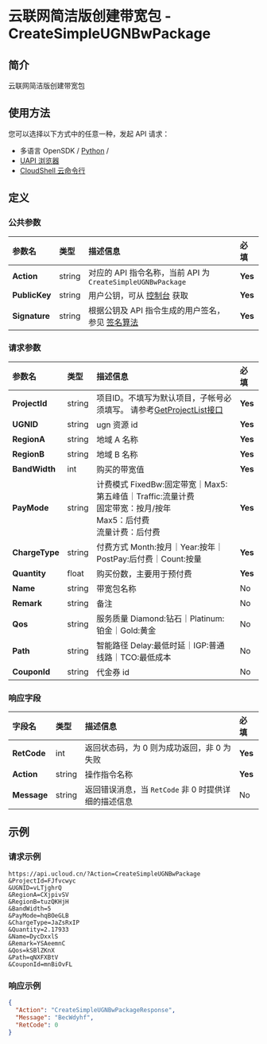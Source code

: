 # 云联网简洁版创建带宽包 - CreateSimpleUGNBwPackage

## 简介

云联网简洁版创建带宽包






## 使用方法

您可以选择以下方式中的任意一种，发起 API 请求：
- 多语言 OpenSDK / [Python](https://github.com/ucloud/ucloud-sdk-python3) /
- [UAPI 浏览器](https://console.ucloud.cn/uapi/detail?id=CreateSimpleUGNBwPackage)
- [CloudShell 云命令行](https://shell.ucloud.cn/)


## 定义

### 公共参数

| 参数名 | 类型 | 描述信息 | 必填 |
|:---|:---|:---|:---|
| **Action**     | string  | 对应的 API 指令名称，当前 API 为 `CreateSimpleUGNBwPackage`                        | **Yes** |
| **PublicKey**  | string  | 用户公钥，可从 [控制台](https://console.ucloud.cn/uapi/apikey) 获取                                             | **Yes** |
| **Signature**  | string  | 根据公钥及 API 指令生成的用户签名，参见 [签名算法](api/summary/signature.md)  | **Yes** |

### 请求参数

| 参数名 | 类型 | 描述信息 | 必填 |
|:---|:---|:---|:---|
| **ProjectId** | string | 项目ID。不填写为默认项目，子帐号必须填写。 请参考[GetProjectList接口](https://docs.ucloud.cn/api/summary/get_project_list) |**Yes**|
| **UGNID** | string | ugn 资源 id |**Yes**|
| **RegionA** | string | 地域 A 名称 |**Yes**|
| **RegionB** | string | 地域 B 名称 |**Yes**|
| **BandWidth** | int | 购买的带宽值 |**Yes**|
| **PayMode** | string | 计费模式 FixedBw:固定带宽｜Max5:第五峰值｜Traffic:流量计费 <br />固定带宽：按月/按年 <br />Max5：后付费 <br />流量计费：后付费 |**Yes**|
| **ChargeType** | string | 付费方式 Month:按月｜Year:按年｜PostPay:后付费｜Count:按量 |**Yes**|
| **Quantity** | float | 购买份数，主要用于预付费 |**Yes**|
| **Name** | string | 带宽包名称 |No|
| **Remark** | string | 备注 |No|
| **Qos** | string | 服务质量 Diamond:钻石｜Platinum:铂金｜Gold:黄金 |No|
| **Path** | string | 智能路径 Delay:最低时延｜IGP:普通线路｜TCO:最低成本 |No|
| **CouponId** | string | 代金券 id |No|

### 响应字段

| 字段名 | 类型 | 描述信息 | 必填 |
|:---|:---|:---|:---|
| **RetCode** | int | 返回状态码，为 0 则为成功返回，非 0 为失败 |**Yes**|
| **Action** | string | 操作指令名称 |**Yes**|
| **Message** | string | 返回错误消息，当 `RetCode` 非 0 时提供详细的描述信息 |No|




## 示例

### 请求示例
    
```
https://api.ucloud.cn/?Action=CreateSimpleUGNBwPackage
&ProjectId=FJfvcwyc
&UGNID=vLTjghrQ
&RegionA=CXjpivSV
&RegionB=tuzQKHjH
&BandWidth=5
&PayMode=hqBOeGLB
&ChargeType=JaZsRxIP
&Quantity=2.17933
&Name=DycDxxlS
&Remark=YSAeemnC
&Qos=kSBlZKnX
&Path=qNXFXBtV
&CouponId=mnBiOvFL
```

### 响应示例
    
```json
{
  "Action": "CreateSimpleUGNBwPackageResponse",
  "Message": "BecWdyhf",
  "RetCode": 0
}
```






